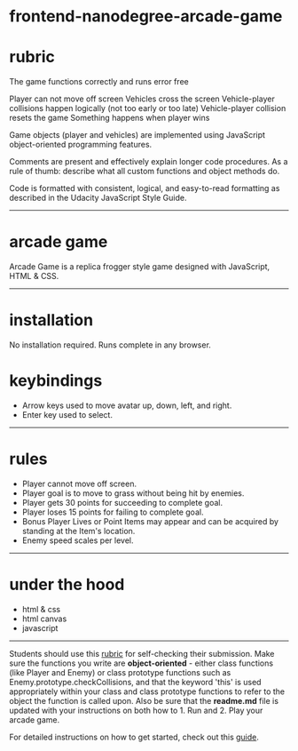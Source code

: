 frontend-nanodegree-arcade-game
===============================
# rubric
The game functions correctly and runs error free

Player can not move off screen
Vehicles cross the screen
Vehicle-player collisions happen logically (not too early or too late)
Vehicle-player collision resets the game
Something happens when player wins

Game objects (player and vehicles) are implemented using JavaScript object-oriented programming features.

Comments are present and effectively explain longer code procedures. As a rule of thumb: describe what all custom functions and object methods do.

Code is formatted with consistent, logical, and easy-to-read formatting as described in the Udacity JavaScript Style Guide.

- - -

# arcade game
Arcade Game is a replica frogger style game designed with JavaScript, HTML & CSS.

- - -

# installation
No installation required. Runs complete in any browser.

# keybindings
- Arrow keys used to move avatar up, down, left, and right.
- Enter key used to select.

- - -

# rules
- Player cannot move off screen.
- Player goal is to move to grass without being hit by enemies.
- Player gets 30 points for succeeding to complete goal.
- Player loses 15 points for failing to complete goal.
- Bonus Player Lives or Point Items may appear and can be acquired by standing at the Item's location.
- Enemy speed scales per level.

- - -

# under the hood
* html & css
* html canvas
* javascript

- - -

Students should use this [rubric](https://review.udacity.com/#!/projects/2696458597/rubric) for self-checking their submission. Make sure the functions you write are **object-oriented** - either class functions (like Player and Enemy) or class prototype functions such as Enemy.prototype.checkCollisions, and that the keyword 'this' is used appropriately within your class and class prototype functions to refer to the object the function is called upon. Also be sure that the **readme.md** file is updated with your instructions on both how to 1. Run and 2. Play your arcade game.

For detailed instructions on how to get started, check out this [guide](https://docs.google.com/document/d/1v01aScPjSWCCWQLIpFqvg3-vXLH2e8_SZQKC8jNO0Dc/pub?embedded=true).
